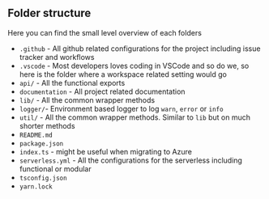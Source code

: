 ## Folder structure

Here you can find the small level overview of each folders

- `.github` - All github related configurations for the project including issue tracker and workflows
- `.vscode` - Most developers loves coding in VSCode and so do we, so here is the folder where a workspace related setting would go
- `api/` - All the functional exports
- `documentation` - All project related documentation 
- `lib/` - All the common wrapper methods 
- `logger/`- Environment based logger to log `warn`, `error` or `info`
- `util/` - All the common wrapper methods. Similar to `lib` but on much shorter methods
- `README.md`
- `package.json`
- `index.ts` - might be useful when migrating to Azure
- `serverless.yml` - All the configurations for the serverless including functional or modular
- `tsconfig.json`
- `yarn.lock`
